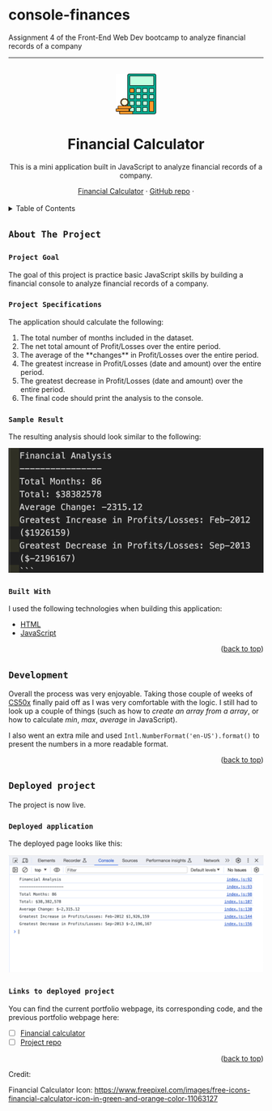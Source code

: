 # console-finances
Assignment 4 of the Front-End Web Dev bootcamp to analyze financial records of a company


****
<a name="readme-top"></a>

<!-- PROJECT LOGO -->
<br />
<div align="center">
<!-- Webpage icon -->
  <a href="https://icollier77.github.io/console-finances/">
    <img src="./assets/calc-icon.jpg" alt="Logo" width="80" height="80">
  </a>

<h1 align="center">Financial Calculator</h1>

  <p align="center"> This is a mini application built in JavaScript to analyze financial records of a company.</p>
    <!-- links to deployment -->
    <a href="https://icollier77.github.io/console-finances/">Financial Calculator</a>
    ·
    <a href="https://github.com/icollier77/console-finances">GitHub repo</a>
    ·
  <br>
  <br>
</div>



<!-- TABLE OF CONTENTS -->
<details>
  <summary>Table of Contents</summary>
  <ol>
    <li>
      <a href="#about-the-project">About The Project</a>
      <ul>
        <li><a href="#project-goal">Project Goal</a></li>
        <li><a href="#project-specifications">Project Specifications</a></li>
        <li><a href="#sample-result">Sample Result</a></li>
        <li><a href="#built-with">Built With</a></li>
      </ul>
    </li>
    <li><a href="#development">Development</a></li>
    <li><a href="#deployed-project">Deployed Project</a></li>
      <ul>
        <li><a href="#deployed-application">Deployed Application</a></li>
        <li><a href="#links-to-deployed-project">Links to Deployed Project</a></li>
      </ul>
  </ol>
</details>



<!-- ABOUT THE PROJECT -->
## `About The Project`

### `Project Goal`
The goal of this project is practice basic JavaScript skills by building a financial console to analyze financial records of a company.

### `Project Specifications`

<p>The application should calculate the following:</p>
<ol>
  <li>The total number of months included in the dataset.</li>
  <li>The net total amount of Profit/Losses over the entire period.</li>
  <li>The average of the **changes** in Profit/Losses over the entire period.</li>
  <li>The greatest increase in Profit/Losses (date and amount) over the entire period.</li>
  <li>The greatest decrease in Profit/Losses (date and amount) over the entire period.</li>
  <li>The final code should print the analysis to the console.</li>
</ol>
</p>

### `Sample Result`

<p>The resulting analysis should look similar to the following:

![sample result][sample-img]
</p>


### `Built With`

I used the following technologies when building this application: 
* [HTML][html-url]
* [JavaScript][js-url]

<p align="right">(<a href="#readme-top">back to top</a>)</p>

<!-- The build process -->
## `Development`

Overall the process was very enjoyable. Taking those couple of weeks of [CS50x][cs50-url] finally paid off as I was very comfortable with the logic. I still had to look up a couple of things (such as how to _create an array from a array_, or how to calculate _min_, _max_, _average_ in JavaScript). 

I also went an extra mile and used `Intl.NumberFormat('en-US').format()` to present the numbers in a more readable format.

<p align="right">(<a href="#readme-top">back to top</a>)</p>



<!-- Deployed project -->
## `Deployed project`

The project is now live.

### `Deployed application`

The deployed page looks like this:

![Deployed page][deployed-img]


### `Links to deployed project`

You can find the current portfolio webpage, its corresponding code, and the previous portfolio webpage here:

- [ ] [Financial calculator][deployed-url]
- [ ] [Project repo][repo-url]

<p align="right">(<a href="#readme-top">back to top</a>)</p>



Credit:

Financial Calculator Icon: https://www.freepixel.com/images/free-icons-financial-calculator-icon-in-green-and-orange-color-11063127


<!-- MARKDOWN LINKS & IMAGES -->
[deployed-img]: ./assets/fin-calc.png
[deployed-url]: https://icollier77.github.io/console-finances/ 
[repo-url]: https://github.com/icollier77/console-finances
[sample-img]: ./assets/sample-result.png
[html-url]: https://www.w3schools.com/html/
[js-url]: https://www.w3schools.com/js/default.asp
[cs50-url]: https://www.edx.org/learn/computer-science/harvard-university-cs50-s-introduction-to-computer-science?utm_source=google&utm_campaign=19339199037&utm_medium=cpc&utm_term=edx%20cs50%20certificate&hsa_acc=7245054034&hsa_cam=19339199037&hsa_grp=145482383900&hsa_ad=642397268542&hsa_src=g&hsa_tgt=kwd-943661133775&hsa_kw=edx%20cs50%20certificate&hsa_mt=e&hsa_net=adwords&hsa_ver=3&gad_source=1&gclid=CjwKCAiA98WrBhAYEiwA2WvhOjuSuvwvTR6Roh_ofBCdigAjuXu1cveTglwj0XsVvcO94UOTb6X0cRoCj-YQAvD_BwE